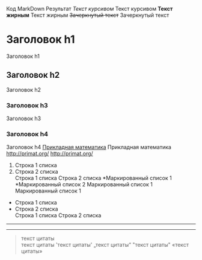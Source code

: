 Код MarkDown	Результат
*Текст курсивом*	Текст курсивом
**Текст жирным**	Текст жирным
~~Зачеркнутый текст~~	Зачеркнутый текст
# Заголовок h1	
Заголовок h1
## Заголовок h2	
Заголовок h2
### Заголовок h3	
Заголовок h3
### Заголовок h4	
Заголовок h4
[Прикладная математика](http://primat.org)	Прикладная математика
http://primat.org/	http://primat.org/
1. Строка 1 списка
2. Строка 2 списка	
Строка 1 списка
Строка 2 списка
*Маркированный список 1
*Маркированный список 2	
Маркированный список 1
Маркированный список 1
+ Строка 1 списка
+ Строка 2 списка	
Строка 1 списка
Строка 2 списка
---	
***	
>текст цитаты	
текст цитаты
'текст цитаты'	„текст цитаты“
"текст цитаты"	«текст цитаты»
